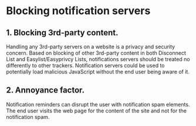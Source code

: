 # Blocking notification servers

## 1. Blocking 3rd-party content.

Handling any 3rd-party servers on a website is a privacy and security concern. Based on blocking of other 3rd-party content in both Disconnect List and Easylist/Easyprivcy Lists, notifications servers should be treated no differently to other trackers. Notification servers could be used to potentially load malicious JavaScript without the end user being aware of it.

## 2. Annoyance factor.

Notification reminders can disrupt the user with notification spam elements. The end user visits the web page for the content of the site and not for the notification spam.